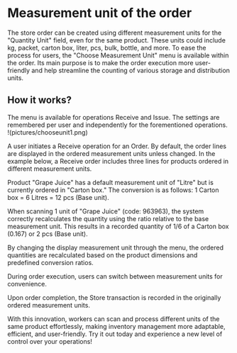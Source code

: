 # Measurement unit of the order #
The store order can be created using different measurement units for the "Quantity Unit" field, even for the same product. These units could include kg, packet, carton box, liter, pcs, bulk, bottle, and more. To ease the process for users, the "Choose Measurement Unit" menu is available within the order. Its main purpose is to make the order execution more user-friendly and help streamline the counting of various storage and distribution units.

## How it works? ##
The menu is available for operations Receive and Issue. 
The settings are remembered per user and independently for the forementioned operations.
!(pictures/chooseunit1.png)

A user initiates a Receive operation for an Order. By default, the order lines are displayed in the ordered measurement units unless changed.
In the example below, a Receive order includes three lines for products ordered in different measurement units.

Product "Grape Juice" has a default measurement unit of "Litre" but is currently ordered in "Carton box." The conversion is as follows: 1 Carton box = 6 Litres = 12 pcs (Base unit).

When scanning 1 unit of "Grape Juice" (code: 963963), the system correctly recalculates the quantity using the ratio relative to the base measurement unit. This results in a recorded quantity of 1/6 of a Carton box (0.167) or 2 pcs (Base unit).

By changing the display measurement unit through the menu, the ordered quantities are recalculated based on the product dimensions and predefined conversion ratios.

During order execution, users can switch between measurement units for convenience.

 

Upon order completion, the Store transaction is recorded in the originally ordered measurement units.

With this innovation, workers can scan and process different units of the same product effortlessly, making inventory management more adaptable, efficient, and user-friendly. Try it out today and experience a new level of control over your operations!
